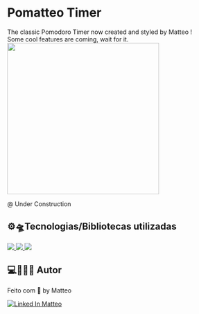 # Pomatteo Timer 
The classic Pomodoro Timer now created and styled by Matteo ! <br>
Some cool features are coming, wait for it. <br>
<img src="./img/logo.svg" width="350px"></a>

@ Under Construction

## ⚙🛸Tecnologias/Bibliotecas utilizadas

<a href="https://www.typescriptlang.org/" target="_blank"> <img src="https://img.shields.io/badge/TypeScript-007ACC?style=for-the-badge&logo=typescript&logoColor=white"/> </a>
<a href="https://nodejs.org/en/" target="_blank"> <img src="https://img.shields.io/badge/Node.js-339933?style=for-the-badge&logo=nodedotjs&logoColor=white"/> </a>
<a href="https://reactjs.org/" target="_blank"> <img src="https://img.shields.io/badge/React-20232A?style=for-the-badge&logo=react&logoColor=61DAFB"/> </a>



## 💻👨🏽‍💻 Autor

Feito com 💜 by Matteo

<a href="https://www.linkedin.com/in/matheus-grossi-f-t-de-oliveira-1437b2143/" target="_blank"> <img src="https://img.shields.io/badge/Matteo-LinkedIn-blue" alt="Linked In Matteo"> </a>
